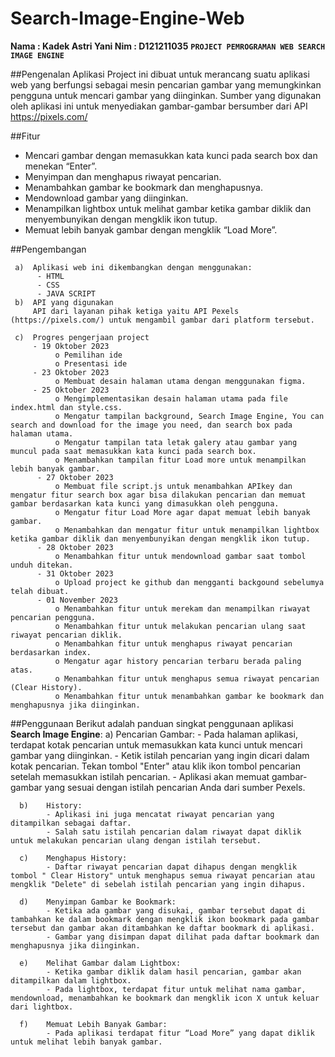 # Search-Image-Engine-Web
**Nama	: Kadek Astri Yani
Nim	: D121211035**
**`PROJECT PEMROGRAMAN WEB
SEARCH IMAGE ENGINE`**

##Pengenalan Aplikasi
  	Project ini dibuat untuk merancang suatu aplikasi web yang berfungsi sebagai mesin pencarian gambar yang memungkinkan pengguna untuk mencari gambar yang diinginkan. Sumber yang digunakan oleh aplikasi ini untuk menyediakan gambar-gambar bersumber dari API https://pixels.com/
   
##Fitur
   - Mencari gambar dengan memasukkan kata kunci pada search box dan menekan “Enter”.
   - Menyimpan dan menghapus riwayat pencarian.
   - Menambahkan gambar ke bookmark dan menghapusnya.
   - Mendownload gambar yang diinginkan.
   - Menampilkan lightbox untuk melihat gambar ketika gambar diklik dan menyembunyikan dengan mengklik ikon tutup.
   - Memuat lebih banyak gambar dengan mengklik “Load More”.

##Pengembangan
   
     a)	 Aplikasi web ini dikembangkan dengan menggunakan:
          -	HTML
          -	CSS
          -	JAVA SCRIPT
     b)	 API yang digunakan
         API dari layanan pihak ketiga yaitu API Pexels (https://pixels.com/) untuk mengambil gambar dari platform tersebut. 
  	
     c)	 Progres pengerjaan project
         - 19 Oktober 2023
              o	Pemilihan ide
              o	Presentasi ide
         - 23 Oktober 2023
              o	Membuat desain halaman utama dengan menggunakan figma.
         - 25 Oktober 2023
              o	Mengimplementasikan desain halaman utama pada file index.html dan style.css.
              o	Mengatur tampilan background, Search Image Engine, You can search and download for the image you need, dan search box pada halaman utama.
              o	Mengatur tampilan tata letak galery atau gambar yang muncul pada saat memasukkan kata kunci pada search box.
              o	Menambahkan tampilan fitur Load more untuk menampilkan lebih banyak gambar.
          -	27 Oktober 2023
              o	Membuat file script.js untuk menambahkan APIkey dan mengatur fitur search box agar bisa dilakukan pencarian dan memuat gambar berdasarkan kata kunci yang dimasukkan oleh pengguna. 
              o	Mengatur fitur Load More agar dapat memuat lebih banyak gambar.
              o	Menambahkan dan mengatur fitur untuk menampilkan lightbox ketika gambar diklik dan menyembunyikan dengan mengklik ikon tutup.
          -	28 Oktober 2023
              o	Menambahkan fitur untuk mendownload gambar saat tombol unduh ditekan.
          -	31 Oktober 2023
              o	Upload project ke github dan mengganti backgound sebelumya telah dibuat.
          -	01 November 2023
              o	Menambahkan fitur untuk merekam dan menampilkan riwayat pencarian pengguna. 
              o	Menambahkan fitur untuk melakukan pencarian ulang saat riwayat pencarian diklik.
              o	Menambahkan fitur untuk menghapus riwayat pencarian berdasarkan index.
              o	Mengatur agar history pencarian terbaru berada paling atas.
              o	Menambahkan fitur untuk menghapus semua riwayat pencarian (Clear History).
              o	Menambahkan fitur untuk menambahkan gambar ke bookmark dan menghapusnya jika diinginkan.

##Penggunaan
    Berikut adalah panduan singkat penggunaan aplikasi **Search Image Engine**:
      a)	Pencarian Gambar:
            - Pada halaman aplikasi, terdapat kotak pencarian untuk memasukkan kata kunci untuk mencari gambar yang diinginkan.
            - Ketik istilah pencarian yang ingin dicari dalam kotak pencarian.  Tekan tombol "Enter" atau klik ikon tombol pencarian setelah memasukkan istilah pencarian.
            - Aplikasi akan memuat gambar-gambar yang sesuai dengan istilah pencarian Anda dari sumber Pexels.
            
      b)	History:
            - Aplikasi ini juga mencatat riwayat pencarian yang ditampilkan sebagai daftar.
            - Salah satu istilah pencarian dalam riwayat dapat diklik untuk melakukan pencarian ulang dengan istilah tersebut.
            
      c)	Menghapus History:
            - Daftar riwayat pencarian dapat dihapus dengan mengklik tombol " Clear History" untuk menghapus semua riwayat pencarian atau mengklik "Delete" di sebelah istilah pencarian yang ingin dihapus.
            
      d)	Menyimpan Gambar ke Bookmark:
            - Ketika ada gambar yang disukai, gambar tersebut dapat di tambahkan ke dalam bookmark dengan mengklik ikon bookmark pada gambar tersebut dan gambar akan ditambahkan ke daftar bookmark di aplikasi.
            - Gambar yang disimpan dapat dilihat pada daftar bookmark dan menghapusnya jika diinginkan.
            
      e)	Melihat Gambar dalam Lightbox:
            - Ketika gambar diklik dalam hasil pencarian, gambar akan ditampilkan dalam lightbox.
            - Pada lightbox, terdapat fitur untuk melihat nama gambar, mendownload, menambahkan ke bookmark dan mengklik icon X untuk keluar dari lightbox.
            
      f)	Memuat Lebih Banyak Gambar:
            - Pada aplikasi terdapat fitur “Load More” yang dapat diklik untuk melihat lebih banyak gambar.
